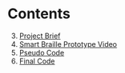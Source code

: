 #   Contents
3. [Project Brief](https://github.com/carbonvibes/Projects/blob/Smart-Braille/Conceptualisation_10b-2.pdf)
2. [Smart Braille Prototype Video](https://youtu.be/dRJUgBnrWw8)
1. [Pseudo Code](https://github.com/carbonvibes/Projects/blob/Smart-Braille/Pseudo_Code.py)
4. [Final Code](https://github.com/carbonvibes/Projects/blob/Smart-Braille/CODE_FINAL.ino)
